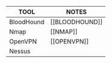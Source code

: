 | TOOL       | NOTES          |
| ---------- | -------------- |
| BloodHound | [[BLOODHOUND]] |
| Nmap       | [[NMAP]]       |
| OpenVPN    | [[OPENVPN]]    |
| Nessus     |                |

